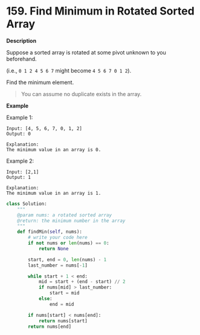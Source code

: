 # 159. Find Minimum in Rotated Sorted Array

**Description**

Suppose a sorted array is rotated at some pivot unknown to you beforehand.

(i.e., `0 1 2 4 5 6 7` might become `4 5 6 7 0 1 2`).

Find the minimum element.

> You can assume no duplicate exists in the array.

**Example**


Example 1:

```
Input: [4, 5, 6, 7, 0, 1, 2]
Output: 0

Explanation:
The minimum value in an array is 0.
```

Example 2:

```
Input: [2,1]
Output: 1

Explanation:
The minimum value in an array is 1.
```


```python
class Solution:
    """
    @param nums: a rotated sorted array
    @return: the minimum number in the array
    """
    def findMin(self, nums):
        # write your code here
        if not nums or len(nums) == 0:
            return None

        start, end = 0, len(nums) - 1
        last_number = nums[-1]

        while start + 1 < end:
            mid = start + (end - start) // 2
            if nums[mid] > last_number:
                start = mid
            else:
                end = mid

        if nums[start] < nums[end]:
            return nums[start]
        return nums[end]
```
